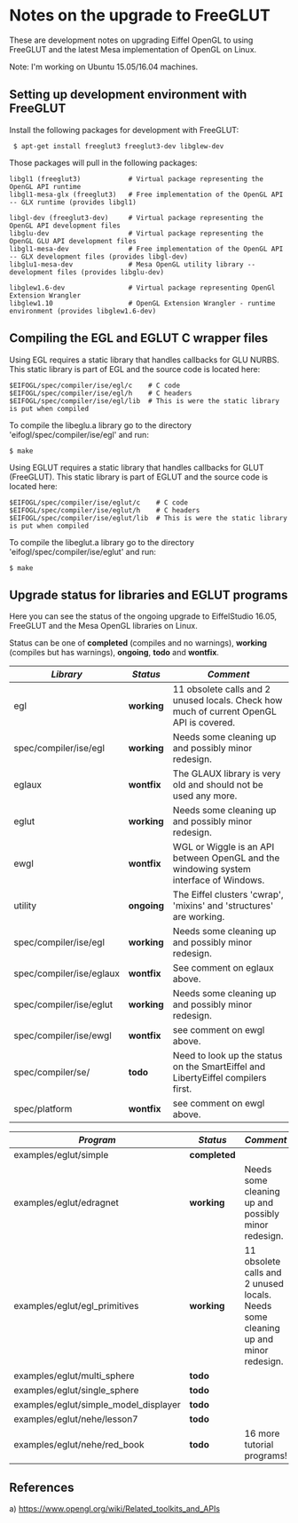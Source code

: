 Notes on the upgrade to FreeGLUT
================================

These are development notes on upgrading Eiffel OpenGL to using FreeGLUT and the latest Mesa implementation of OpenGL on Linux.

Note: I'm working on Ubuntu 15.05/16.04 machines.

Setting up development environment with FreeGLUT
------------------------------------------------

Install the following packages for development with FreeGLUT:

```
 $ apt-get install freeglut3 freeglut3-dev libglew-dev
```

Those packages will pull in the following packages:

```
libgl1 (freeglut3)            # Virtual package representing the OpenGL API runtime
libgl1-mesa-glx (freeglut3)   # Free implementation of the OpenGL API -- GLX runtime (provides libgl1)

libgl-dev (freeglut3-dev)     # Virtual package representing the OpenGL API development files
libglu-dev                    # Virtual package representing the OpenGL GLU API development files
libgl1-mesa-dev               # Free implementation of the OpenGL API -- GLX development files (provides libgl-dev)
libglu1-mesa-dev              # Mesa OpenGL utility library -- development files (provides libglu-dev)

libglew1.6-dev                # Virtual package representing OpenGl Extension Wrangler
libglew1.10                   # OpenGL Extension Wrangler - runtime environment (provides libglew1.6-dev)
```

Compiling the EGL and EGLUT C wrapper files
-------------------------------------------

Using EGL requires a static library that handles callbacks for GLU NURBS. This static library is part of EGL and the source code is located here:

```
$EIFOGL/spec/compiler/ise/egl/c    # C code
$EIFOGL/spec/compiler/ise/egl/h    # C headers
$EIFOGL/spec/compiler/ise/egl/lib  # This is were the static library is put when compiled
```

To compile the libeglu.a library go to the directory 'eifogl/spec/compiler/ise/egl' and run:

```
$ make
```

Using EGLUT requires a static library that handles callbacks for GLUT (FreeGLUT). This static library is part of EGLUT and the source code is located here:

```
$EIFOGL/spec/compiler/ise/eglut/c    # C code
$EIFOGL/spec/compiler/ise/eglut/h    # C headers
$EIFOGL/spec/compiler/ise/eglut/lib  # This is were the static library is put when compiled
```

To compile the libeglut.a library go to the directory 'eifogl/spec/compiler/ise/eglut' and run:

```
$ make
```

Upgrade status for libraries and EGLUT programs
-----------------------------------------------

Here you can see the status of the ongoing upgrade to EiffelStudio 16.05, FreeGLUT and the Mesa OpenGL libraries on Linux.

Status can be one of **completed** (compiles and no warnings), **working** (compiles but has warnings), **ongoing**, **todo** and **wontfix**.

| *Library* | *Status* | *Comment* |
| --------- | -------- | --------- |
| egl     | **working** | 11 obsolete calls and 2 unused locals. Check how much of current OpenGL API is covered. |
| spec/compiler/ise/egl | **working** | Needs some cleaning up and possibly minor redesign. |
| eglaux  | **wontfix** | The GLAUX library is very old and should not be used any more. |
| eglut   | **working** | Needs some cleaning up and possibly minor redesign. |
| ewgl    | **wontfix** | WGL or Wiggle is an API between OpenGL and the windowing system interface of Windows. |
| utility | **ongoing** | The Eiffel clusters 'cwrap', 'mixins' and 'structures' are working. |
| spec/compiler/ise/egl | **working** | Needs some cleaning up and possibly minor redesign. |
| spec/compiler/ise/eglaux | **wontfix** | See comment on eglaux above. |
| spec/compiler/ise/eglut | **working** | Needs some cleaning up and possibly minor redesign. |
| spec/compiler/ise/ewgl | **wontfix** | see comment on ewgl above. |
| spec/compiler/se/ | **todo** | Need to look up the status on the SmartEiffel and LibertyEiffel compilers first. |
| spec/platform | **wontfix** | see comment on ewgl above. |


| *Program* | *Status* | *Comment* |
| --------- | -------- | --------- |
| examples/eglut/simple | **completed** |  |
| examples/eglut/edragnet | **working** | Needs some cleaning up and possibly minor redesign. |
| examples/eglut/egl_primitives | **working** | 11 obsolete calls and 2 unused locals. Needs some cleaning up and minor redesign. |
| examples/eglut/multi_sphere | **todo** |  |
| examples/eglut/single_sphere | **todo** |  |
| examples/eglut/simple_model_displayer | **todo** |  |
| examples/eglut/nehe/lesson7 | **todo** |  |
| examples/eglut/nehe/red_book | **todo** | 16 more tutorial programs! |

References
----------

 a) https://www.opengl.org/wiki/Related_toolkits_and_APIs
